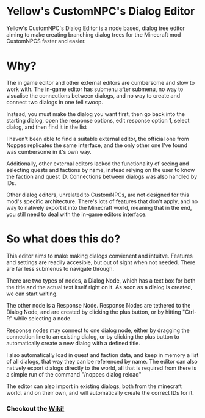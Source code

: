 Yellow's CustomNPC's Dialog Editor
===================================

Yellow's CustomNPC's Dialog Editor is a node based, dialog tree editor aiming to make creating branching dialog trees for the Minecraft mod CustomNPCS faster and easier.

Why?
============

The in game editor and other external editors are cumbersome and slow to work with. The in-game editor has submenu after submenu, no way to visualise the connections between dialogs, and no way to create and connect two dialogs in one fell swoop.

Instead, you must make the dialog you want first, then go back into the starting dialog, open the response options, edit response option 1, select dialog, and then find it in the list

I haven't been able to find a suitable external editor, the official one from Noppes replicates the same interface, and the only other one I've found was cumbersome in it's own way.

Additionally, other external editors lacked the functionality of seeing and selecting quests and factions by name, instead relying on the user to know the faction and quest ID.
Connections between dialogs was also handled by IDs.

Other dialog editors, unrelated to CustomNPCs, are not designed for this mod's specific architecture. There's lots of features that don't apply, and no way to natively export
it into the Minecraft world, meaning that in the end, you still need to deal with the in-game editors interface.

So what does this do?
========

This editor aims to make making dialogs convienent and intuitve. Features and settings are readily accesible, but out of sight when not needed. There are far less submenus to navigate through.

There are two types of nodes, a Dialog Node, which has a text box for both the title and the actual text itself right on it. As soon as a dialog is created, we can start writing.

The other node is a Response Node. Response Nodes are tethered to the Dialog Node, and are created by clicking the plus button, or by hitting "Ctrl-R" while selecting a node.

Response nodes may connect to one dialog node, either by dragging the connection line to an existing dialog, or by clicking the plus button to automatically create a new dialog with a defined title.

I also automatically load in quest and faction data, and keep in memory a list of all dialogs, that way they can be referenced by name. The editor can also natively export dialogs directly to the world, all that is required from there is a simple run of the command "/noppes dialog reload"

The editor can also import in existing dialogs, both from the minecraft world, and on their own, and will automatically create the correct IDs for it.

### Checkout the [Wiki!](https://github.com/Yellow768/Yellows-Dialog-Editor/wiki)
